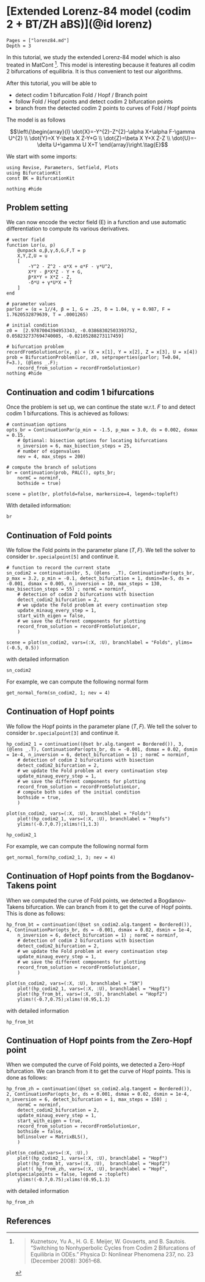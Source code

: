 # [Extended Lorenz-84 model (codim 2 + BT/ZH aBS)](@id lorenz)


```@contents
Pages = ["lorenz84.md"]
Depth = 3
```

In this tutorial, we study the extended Lorenz-84 model which is also treated in MatCont [^Kuznetsov]. This model is interesting because it features all codim 2 bifurcations of equilibria. It is thus convenient to test our algorithms.

After this tutorial, you will be able to
- detect codim 1 bifurcation Fold / Hopf / Branch point
- follow Fold / Hopf points and detect codim 2 bifurcation points
- branch from the detected codim 2 points to curves of Fold / Hopf points

The model is as follows

$$\left\{\begin{array}{l}
\dot{X}=-Y^{2}-Z^{2}-\alpha X+\alpha F-\gamma U^{2} \\
\dot{Y}=X Y-\beta X Z-Y+G \\
\dot{Z}=\beta X Y+X Z-Z \\
\dot{U}=-\delta U+\gamma U X+T
\end{array}\right.\tag{E}$$

We start with some imports:

```@example LORENZ84
using Revise, Parameters, Setfield, Plots
using BifurcationKit
const BK = BifurcationKit

nothing #hide
```

## Problem setting
We can now encode the vector field (E) in a function and use automatic differentiation to compute its various derivatives.

```@example LORENZ84
# vector field
function Lor(u, p)
    @unpack α,β,γ,δ,G,F,T = p
	X,Y,Z,U = u
	[
		-Y^2 - Z^2 - α*X + α*F - γ*U^2,
		X*Y - β*X*Z - Y + G,
		β*X*Y + X*Z - Z,
		-δ*U + γ*U*X + T
	]
end

# parameter values
parlor = (α = 1//4, β = 1, G = .25, δ = 1.04, γ = 0.987, F = 1.7620532879639, T = .0001265)

# initial condition
z0 =  [2.9787004394953343, -0.03868302503393752,  0.058232737694740085, -0.02105288273117459]

# bifurcation problem
recordFromSolutionLor(x, p) = (X = x[1], Y = x[2], Z = x[3], U = x[4])
prob = BifurcationProblem(Lor, z0, setproperties(parlor; T=0.04, F=3.), (@lens _.F);
    record_from_solution = recordFromSolutionLor)
nothing #hide
```

## Continuation and codim 1 bifurcations

Once the problem is set up, we can continue the state w.r.t. $F$ to and detect codim 1 bifurcations. This is achieved as follows:

```@example LORENZ84
# continuation options
opts_br = ContinuationPar(p_min = -1.5, p_max = 3.0, ds = 0.002, dsmax = 0.15,
	# Optional: bisection options for locating bifurcations
	n_inversion = 6, max_bisection_steps = 25,
	# number of eigenvalues
	nev = 4, max_steps = 200)

# compute the branch of solutions
br = continuation(prob, PALC(), opts_br;
	normC = norminf,
	bothside = true)

scene = plot(br, plotfold=false, markersize=4, legend=:topleft)
```

With detailed information:

```@example LORENZ84
br
```

## Continuation of Fold points

We follow the Fold points in the parameter plane $(T,F)$. We tell the solver to consider `br.specialpoint[5]` and continue it.

```@example LORENZ84
# function to record the current state
sn_codim2 = continuation(br, 5, (@lens _.T), ContinuationPar(opts_br, p_max = 3.2, p_min = -0.1, detect_bifurcation = 1, dsmin=1e-5, ds = -0.001, dsmax = 0.005, n_inversion = 10, max_steps = 130, max_bisection_steps = 55) ; normC = norminf,
	# detection of codim 2 bifurcations with bisection
	detect_codim2_bifurcation = 2,
	# we update the Fold problem at every continuation step
	update_minaug_every_step = 1,
	start_with_eigen = false,
	# we save the different components for plotting
	record_from_solution = recordFromSolutionLor,
	)

scene = plot(sn_codim2, vars=(:X, :U), branchlabel = "Folds", ylims=(-0.5, 0.5))
```

with detailed information

```@example LORENZ84
sn_codim2
```

For example, we can compute the following normal form

```@example LORENZ84
get_normal_form(sn_codim2, 1; nev = 4)
```

## Continuation of Hopf points

We follow the Hopf points in the parameter plane $(T,F)$. We tell the solver to consider `br.specialpoint[3]` and continue it.

```@example LORENZ84
hp_codim2_1 = continuation((@set br.alg.tangent = Bordered()), 3, (@lens _.T), ContinuationPar(opts_br, ds = -0.001, dsmax = 0.02, dsmin = 1e-4, n_inversion = 6, detect_bifurcation = 1) ; normC = norminf,
	# detection of codim 2 bifurcations with bisection
	detect_codim2_bifurcation = 2,
	# we update the Fold problem at every continuation step
	update_minaug_every_step = 1,
	# we save the different components for plotting
	record_from_solution = recordFromSolutionLor,
	# compute both sides of the initial condition
	bothside = true,
	)

plot(sn_codim2, vars=(:X, :U), branchlabel = "Folds")
	plot!(hp_codim2_1, vars=(:X, :U), branchlabel = "Hopfs")
	ylims!(-0.7,0.7);xlims!(1,1.3)
```

```@example LORENZ84
hp_codim2_1
```

For example, we can compute the following normal form

```@example LORENZ84
get_normal_form(hp_codim2_1, 3; nev = 4)
```

## Continuation of Hopf points from the Bogdanov-Takens point

When we computed the curve of Fold points, we detected a Bogdanov-Takens bifurcation. We can branch from it to get the curve of Hopf points. This is done as follows:

```@example LORENZ84
hp_from_bt = continuation((@set sn_codim2.alg.tangent = Bordered()), 4, ContinuationPar(opts_br, ds = -0.001, dsmax = 0.02, dsmin = 1e-4,
	n_inversion = 6, detect_bifurcation = 1) ; normC = norminf,
	# detection of codim 2 bifurcations with bisection
	detect_codim2_bifurcation = 2,
	# we update the Fold problem at every continuation step
	update_minaug_every_step = 1,
	# we save the different components for plotting
	record_from_solution = recordFromSolutionLor,
	)

plot(sn_codim2, vars=(:X, :U), branchlabel = "SN")
	plot!(hp_codim2_1, vars=(:X, :U), branchlabel = "Hopf1")
	plot!(hp_from_bt, vars=(:X, :U), branchlabel = "Hopf2")
	ylims!(-0.7,0.75);xlims!(0.95,1.3)
```

with detailed information

```@example LORENZ84
hp_from_bt
```

## Continuation of Hopf points from the Zero-Hopf point

When we computed the curve of Fold points, we detected a Zero-Hopf bifurcation. We can branch from it to get the curve of Hopf points. This is done as follows:

```@example LORENZ84
hp_from_zh = continuation((@set sn_codim2.alg.tangent = Bordered()), 2, ContinuationPar(opts_br, ds = 0.001, dsmax = 0.02, dsmin = 1e-4, n_inversion = 6, detect_bifurcation = 1, max_steps = 150) ;
	normC = norminf,
	detect_codim2_bifurcation = 2,
	update_minaug_every_step = 1,
	start_with_eigen = true,
	record_from_solution = recordFromSolutionLor,
	bothside = false,
	bdlinsolver = MatrixBLS(),
	)

plot(sn_codim2,vars=(:X, :U),)
	plot!(hp_codim2_1, vars=(:X, :U), branchlabel = "Hopf")
	plot!(hp_from_bt, vars=(:X, :U),  branchlabel = "Hopf2")
	plot!( hp_from_zh, vars=(:X, :U), branchlabel = "Hopf", plotspecialpoints = false, legend = :topleft)
	ylims!(-0.7,0.75);xlims!(0.95,1.3)
```

with detailed information

```@example LORENZ84
hp_from_zh
```

## References

[^Kuznetsov]:> Kuznetsov, Yu A., H. G. E. Meijer, W. Govaerts, and B. Sautois. “Switching to Nonhyperbolic Cycles from Codim 2 Bifurcations of Equilibria in ODEs.” Physica D: Nonlinear Phenomena 237, no. 23 (December 2008): 3061–68.
